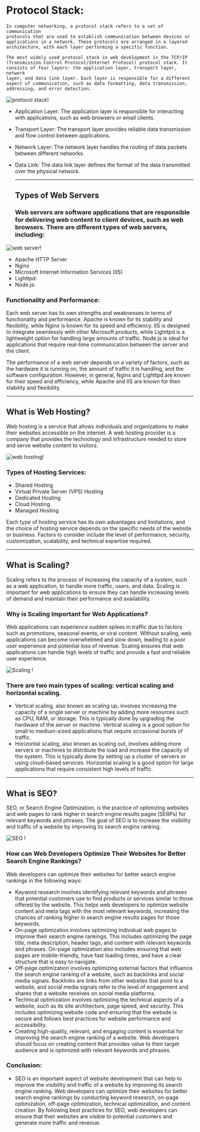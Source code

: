 # Protocol Stack:

    In computer networking, a protocol stack refers to a set of communication
    protocols that are used to establish communication between devices or
    applications in a network. These protocols are arranged in a layered
    architecture, with each layer performing a specific function.

    The most widely used protocol stack in web development is the TCP/IP
    (Transmission Control Protocol/Internet Protocol) protocol stack. It
    consists of four layers: the application layer, transport layer, network
    layer, and data link layer. Each layer is responsible for a different
    aspect of communication, such as data formatting, data transmission,
    addressing, and error detection.

![protocol stack!](./Assets/protocol.png "Protocol stack")

- Application Layer: The application layer is responsible for interacting with
  applications, such as web browsers or email clients.
- Transport Layer: The transport layer provides reliable data transmission and flow control between applications.
- Network Layer: The network layer handles the routing of data packets between
  different networks.
- Data Link: The data link layer defines the format of the data transmitted over
  the physical network.

  ***

  ## Types of Web Servers

  ### Web servers are software applications that are responsible for delivering web content to client devices, such as web browsers. There are different types of web servers, including:

![web server!](./Assets/webserver.jpg "Webserver")

- Apache HTTP Server
- Nginx
- Microsoft Internet Information Services (IIS)
- Lighttpd:
- Node.js:

### Functionality and Performance:

Each web server has its own strengths and weaknesses in terms of functionality and performance. Apache is known for its stability and flexibility, while Nginx is known for its speed and efficiency. IIS is designed to integrate seamlessly with other Microsoft products, while Lighttpd is a lightweight option for handling large amounts of traffic. Node.js is ideal for applications that require real-time communication between the server and the client.

The performance of a web server depends on a variety of factors, such as the hardware it is running on, the amount of traffic it is handling, and the software configuration. However, in general, Nginx and Lighttpd are known for their speed and efficiency, while Apache and IIS are known for their stability and flexibility.

---

## What is Web Hosting?

Web hosting is a service that allows individuals and organizations to make their websites accessible on the internet. A web hosting provider is a company that provides the technology and infrastructure needed to store and serve website content to visitors.

![web hosting!](./Assets/webhosting.jpg "Web Hosting")

### Types of Hosting Services:

- Shared Hosting
- Virtual Private Server (VPS) Hosting
- Dedicated Hosting
- Cloud Hosting
- Managed Hosting

Each type of hosting service has its own advantages and limitations, and the choice of hosting service depends on the specific needs of the website or business. Factors to consider include the level of performance, security, customization, scalability, and technical expertise required.

---

## What is Scaling?

Scaling refers to the process of increasing the capacity of a system, such as a web application, to handle more traffic, users, and data. Scaling is important for web applications to ensure they can handle increasing levels of demand and maintain their performance and availability.

### Why is Scaling Important for Web Applications?

Web applications can experience sudden spikes in traffic due to factors such as promotions, seasonal events, or viral content. Without scaling, web applications can become overwhelmed and slow down, leading to a poor user experience and potential loss of revenue. Scaling ensures that web applications can handle high levels of traffic and provide a fast and reliable user experience.

![Scaling !](./Assets/scale.png "Scaling")

### There are two main types of scaling: vertical scaling and horizontal scaling.

- Vertical scaling, also known as scaling up, involves increasing the capacity of a single server or machine by adding more resources such as CPU, RAM, or storage. This is typically done by upgrading the hardware of the server or machine. Vertical scaling is a good option for small to medium-sized applications that require occasional bursts of traffic.
- Horizontal scaling, also known as scaling out, involves adding more servers or machines to distribute the load and increase the capacity of the system. This is typically done by setting up a cluster of servers or using cloud-based services. Horizontal scaling is a good option for large applications that require consistent high levels of traffic.

---

## What is SEO?

SEO, or Search Engine Optimization, is the practice of optimizing websites and web pages to rank higher in search engine results pages (SERPs) for relevant keywords and phrases. The goal of SEO is to increase the visibility and traffic of a website by improving its search engine ranking.

![SEO !](./Assets/seo.png "SEO")

### How can Web Developers Optimize Their Websites for Better Search Engine Rankings?

Web developers can optimize their websites for better search engine rankings in the following ways:

- Keyword research involves identifying relevant keywords and phrases that potential customers use to find products or services similar to those offered by the website. This helps web developers to optimize website content and meta tags with the most relevant keywords, increasing the chances of ranking higher in search engine results pages for those keywords.
- On-page optimization involves optimizing individual web pages to improve their search engine rankings. This includes optimizing the page title, meta description, header tags, and content with relevant keywords and phrases. On-page optimization also includes ensuring that web pages are mobile-friendly, have fast loading times, and have a clear structure that is easy to navigate.
- Off-page optimization involves optimizing external factors that influence the search engine ranking of a website, such as backlinks and social media signals. Backlinks are links from other websites that point to a website, and social media signals refer to the level of engagement and shares that a website receives on social media platforms.
- Technical optimization involves optimizing the technical aspects of a website, such as its site architecture, page speed, and security. This includes optimizing website code and ensuring that the website is secure and follows best practices for website performance and accessibility.
- Creating high-quality, relevant, and engaging content is essential for improving the search engine ranking of a website. Web developers should focus on creating content that provides value to their target audience and is optimized with relevant keywords and phrases.

### Conclusion:

- SEO is an important aspect of website development that can help to improve the visibility and traffic of a website by improving its search engine ranking. Web developers can optimize their websites for better search engine rankings by conducting keyword research, on-page optimization, off-page optimization, technical optimization, and content creation. By following best practices for SEO, web developers can ensure that their websites are visible to potential customers and generate more traffic and revenue.
